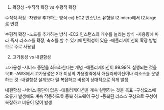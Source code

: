 
1) 확장성
-수직적 확장 vs 수평적 확장


수직적 확장
-자원을 추가하는 방식
ex) EC2 인스턴스 유형을 t2.micro에서 t2.large로 변경

수평적 확장
-노드를 추가하는 방식
-EC2 인스턴스의 개수를 늘리는 방식
-사용량에 따라 즉시 리소스를 확장, 축소를 할 수 있기에 탄력성이 있음
-애플리케이션의 확장 방법으로 주로 사용됨


2) 고가용성 vs 내결함성

고가용성
-서비스 중단을 최소화한다는 개념
-애플리케이션이 99.99% 실행되는 것을 목표 
-AWS에서 고가용성은 2개 이상의 가용영역에서 애플리케이션이나 리소스를 운영하는 것 
-내결함성 설계보다 덜 복잡하고 비용이 상대적으로 적게 발생 

내결함성
-서비스 중단이 없음
-애플리케이션을 계속 실행하는 것을 목표 
-구성요소에 오류가 발생해도 계속 작동하도록 중복 하드웨어 구성
-중복된 리소스 구성으로 구성이 복잡하고 비용이 많이 발생 


